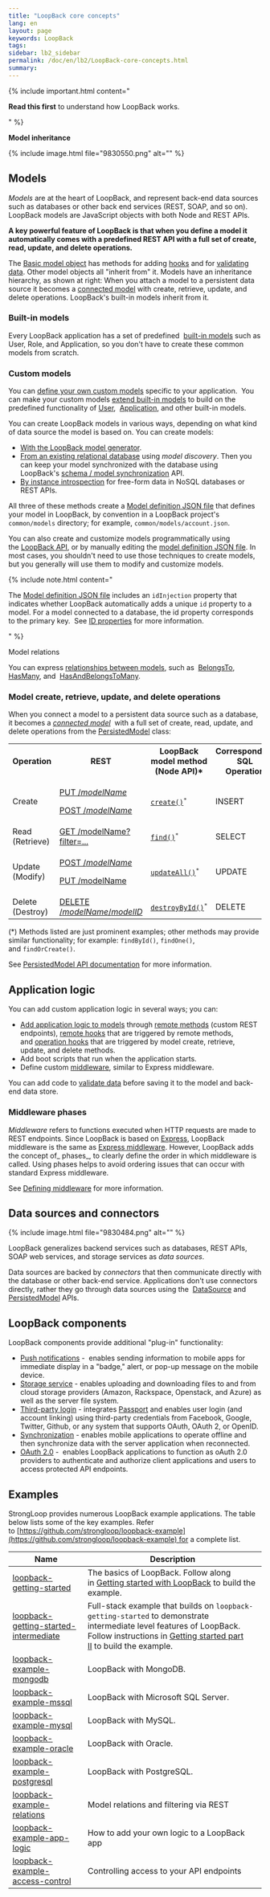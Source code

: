 ```yaml
---
title: "LoopBack core concepts"
lang: en
layout: page
keywords: LoopBack
tags:
sidebar: lb2_sidebar
permalink: /doc/en/lb2/LoopBack-core-concepts.html
summary:
---
```


{% include important.html content="

**Read this first** to understand how LoopBack works.

" %}

**Model inheritance** 

{% include image.html file="9830550.png" alt="" %}

## Models

_Models_ are at the heart of LoopBack, and represent back-end data sources such as databases or other back end services (REST, SOAP, and so on).
LoopBack models are JavaScript objects with both Node and REST APIs.

**A key powerful feature of LoopBack is that when you define a model it automatically comes with a predefined REST API
with a full set of create, read, update, and delete operations.**  

The [Basic model object](/doc/en/lb2/Basic-model-object.html) has methods for adding [hooks](/doc/en/lb2/Model-hooks.html) and for [validating data](/doc/en/lb2/Validating-model-data.html).
Other model objects all "inherit from" it. Models have an inheritance hierarchy, as shown at right:
When you attach a model to a persistent data source it becomes a [connected model](/doc/en/lb2/Connected-model-object.html) with create, retrieve, update, and delete operations.
LoopBack's built-in models inherit from it.

### Built-in models

Every LoopBack application has a set of predefined 
[built-in models](/doc/en/lb2/Using-built-in-models.html) such as User, Role, and Application, so you don't have to create these common models from scratch.

### Custom models

You can [define your own custom models](/doc/en/lb2/Creating-models.html) specific to your application. 
You can make your custom models [extend built-in models](/doc/en/lb2/Extending-built-in-models.html) to build on the predefined functionality of
[User](https://apidocs.strongloop.com/loopback/#user), 
[Application](https://apidocs.strongloop.com/loopback/#application),
and other built-in models.

You can create LoopBack models in various ways, depending on what kind of data source the model is based on. You can create models:

* [With the LoopBack model generator](/doc/en/lb2/Using-the-model-generator.html).
* [From an existing relational database](/doc/en/lb2/Discovering-models-from-relational-databases.html) using _model discovery_.
  Then you can keep your model synchronized with the database using
  LoopBack's [schema / model synchronization](/doc/en/lb2/Creating-a-database-schema-from-models.html) API.
* [By instance introspection](/doc/en/lb2/Creating-models-from-unstructured-data.html) for free-form data in NoSQL databases or REST APIs.

All three of these methods create a [Model definition JSON file](/doc/en/lb2/Model-definition-JSON-file.html) that defines your model in LoopBack,
by convention in a LoopBack project's `common/models` directory; for example, `common/models/account.json`.

You can also create and customize models programmatically using the [LoopBack API](http://apidocs.strongloop.com/loopback/#loopback-createmodel),
or by manually editing the [model definition JSON file](/doc/en/lb2/Model-definition-JSON-file.html).
In most cases, you shouldn't need to use those techniques to create models, but you generally will use them to modify and customize models.

{% include note.html content="

The [Model definition JSON file](/doc/en/lb2/Model-definition-JSON-file.html) includes an `idInjection` property that indicates
whether LoopBack automatically adds a unique `id` property to a model. For a model connected to a database, the id property corresponds to the primary key. 
See [ID properties](/doc/en/lb2/Model-definition-JSON-file.html#ModeldefinitionJSONfile-IDproperties) for more information.

" %}

Model relations

You can express [relationships between models](/doc/en/lb2/Creating-model-relations.html), such as 
[BelongsTo](/doc/en/lb2/BelongsTo-relations.html), 
[HasMany](/doc/en/lb2/HasMany-relations.html), and 
[HasAndBelongsToMany](/doc/en/lb2/HasAndBelongsToMany-relations.html). 

### Model create, retrieve, update, and delete operations

When you connect a model to a persistent data source such as a database, it becomes a _[connected model](/doc/en/lb2/Connected-model-object.html)_ 
with a full set of create, read, update, and delete operations from the [PersistedModel](http://apidocs.strongloop.com/loopback/#persistedmodel) class:

<table>
  <tbody>
    <tr>
      <th>Operation</th>
      <th>REST</th>
      <th>LoopBack model method<br>(Node API)*</th>
      <th>Corresponding SQL<br>Operation</th>
    </tr>
    <tr>
      <td>Create</td>
      <td>
        <p><a href="/doc/en/lb2/PersistedModel-REST-API.html#PersistedModelRESTAPI-Createmodelinstance">PUT /<em>modelName</em></a></p>
        <p><a href="/doc/en/lb2/PersistedModel-REST-API.html#PersistedModelRESTAPI-Update/insertinstance">POST /<em>modelName</em></a></p>
      </td>
      <td><code><a href="http://apidocs.strongloop.com/loopback/#persistedmodel-create" class="external-link" rel="nofollow">create()</a><sup>*</sup></code></td>
      <td>INSERT</td>
    </tr>
    <tr>
      <td>Read (Retrieve)</td>
      <td><a href="/doc/en/lb2/PersistedModel-REST-API.html#PersistedModelRESTAPI-Findmatchinginstances">GET /modelName?filter=...</a></td>
      <td><code><a href="http://apidocs.strongloop.com/loopback/#persistedmodel-find" class="external-link" rel="nofollow">find()</a><sup>*</sup></code></td>
      <td>SELECT</td>
    </tr>
    <tr>
      <td>Update (Modify)</td>
      <td>
        <p><a href="/doc/en/lb2/PersistedModel-REST-API.html#PersistedModelRESTAPI-Update/insertinstance">POST /<em>modelName</em></a>&nbsp;</p>
        <p><a href="/doc/en/lb2/PersistedModel-REST-API.html#PersistedModelRESTAPI-Updatemodelinstanceattributes">PUT /modelName</a></p>
      </td>
      <td><code><a href="http://apidocs.strongloop.com/loopback/#persistedmodel-updateall" class="external-link" rel="nofollow">updateAll()</a><sup>*</sup></code></td>
      <td>UPDATE</td>
    </tr>
    <tr>
      <td>Delete (Destroy)</td>
      <td><a href="/doc/en/lb2/PersistedModel-REST-API.html#PersistedModelRESTAPI-Deletemodelinstance">DELETE /<em>modelName</em>/<em>modelID</em></a></td>
      <td><code><a href="http://apidocs.strongloop.com/loopback/#persistedmodel-destroybyid" class="external-link" rel="nofollow">destroyById()</a><sup>*</sup></code></td>
      <td>DELETE</td>
    </tr>
  </tbody>
</table>

(*) Methods listed are just prominent examples; other methods may provide similar functionality; for example: `findById()`, `findOne()`, and `findOrCreate()`. 

See [PersistedModel API documentation](http://apidocs.strongloop.com/loopback/#persistedmodel) for more information.

## Application logic

You can add custom application logic in several ways; you can:

* [Add application logic to models](/doc/en/lb2/Adding-logic-to-models.html) through [remote methods](/doc/en/lb2/Remote-methods.html) (custom REST endpoints),
  [remote hooks](/doc/en/lb2/Remote-hooks.html) that are triggered by remote methods, and [operation hooks](/doc/en/lb2/Operation-hooks.html) that are triggered by model create,
  retrieve, update, and delete methods.
* Add boot scripts that run when the application starts.
* Define custom [middleware](/doc/en/lb2/Defining-middleware.html), similar to Express middleware.

You can add code to [validate data](/doc/en/lb2/Validating-model-data.html) before saving it to the model and back-end data store.

### Middleware phases

_Middleware_ refers to functions executed when HTTP requests are made to REST endpoints. Since LoopBack is based on [Express](http://expressjs.com/),
LoopBack middleware is the same as [Express middleware](http://expressjs.com/en/guide/using-middleware.html).
However, LoopBack adds the concept of_ phases_, to clearly define the order in which middleware is called.
Using phases helps to avoid ordering issues that can occur with standard Express middleware.

See [Defining middleware](/doc/en/lb2/Defining-middleware.html) for more information.

## Data sources and connectors

{% include image.html file="9830484.png" alt="" %}

LoopBack generalizes backend services such as databases, REST APIs, SOAP web services, and storage services as _data sources_.

Data sources are backed by _connectors_ that then communicate directly with the database or other back-end service.
Applications don't use connectors directly, rather they go through data sources using the 
[DataSource](https://apidocs.strongloop.com/loopback-datasource-juggler/#datasource) and 
[PersistedModel](http://apidocs.strongloop.com/loopback/#persistedmodel) APIs.

## LoopBack components

LoopBack components provide additional "plug-in" functionality:

* [Push notifications](http://docs.strongloop.com/display/LB/Push+notifications) -  enables sending information to mobile apps for immediate
  display in a "badge," alert, or pop-up message on the mobile device.
* [Storage service](http://docs.strongloop.com/display/LB/Storage+service) - enables uploading and downloading files to and from cloud storage providers
  (Amazon, Rackspace, Openstack, and Azure) as well as the server file system.
* [Third-party login](/doc/en/lb2/Third-party-login-using-Passport.html) - integrates [Passport](http://passportjs.org/) and enables user login (and account linking)
  using third-party credentials from Facebook, Google, Twitter, Github, or any system that supports OAuth, OAuth 2, or OpenID.
* [Synchronization](http://docs.strongloop.com/display/LB/Synchronization) - enables mobile applications to operate offline and then synchronize
  data with the server application when reconnected.
* [OAuth 2.0](http://docs.strongloop.com/display/LB/OAuth+2.0) -  enables LoopBack applications to function as oAuth 2.0 providers to authenticate and
  authorize client applications and users to access protected API endpoints.

## Examples

StrongLoop provides numerous LoopBack example applications. The table below lists some of the key examples.
Refer to [https://github.com/strongloop/loopback-example](https://github.com/strongloop/loopback-example) for a complete list.

<table>
  <thead>
    <tr>
      <th>Name</th>
      <th>Description</th>
    </tr>
  </thead>
  <tbody>
    <tr>
      <td><a href="https://github.com/strongloop/loopback-getting-started" class="external-link" rel="nofollow">loopback-getting-started</a></td>
      <td>The basics of LoopBack. Follow along in&nbsp;<a href="http://docs.strongloop.com/display/LB/Getting+started+with+LoopBack" class="external-link" rel="nofollow">Getting started with LoopBack</a>&nbsp;to build the example.</td>
    </tr>
    <tr>
      <td><a href="https://github.com/strongloop/loopback-getting-started-intermediate" class="external-link" rel="nofollow">loopback-getting-started-intermediate</a></td>
      <td>Full-stack example that builds on&nbsp;<code>loopback-getting-started</code>&nbsp;to demonstrate intermediate level features of LoopBack. Follow instructions in <a href="http://docs.strongloop.com/display/LB/Getting+started+part+II" class="external-link" rel="nofollow">Getting started part II</a>&nbsp;to build the example.</td>
    </tr>
    <tr>
      <td><a href="https://github.com/strongloop/loopback-example-mongodb" class="external-link" rel="nofollow">loopback-example-mongodb</a></td>
      <td>LoopBack with MongoDB.</td>
    </tr>
    <tr>
      <td><a href="https://github.com/strongloop/loopback-example-mssql" class="external-link" rel="nofollow">loopback-example-mssql</a></td>
      <td>LoopBack with Microsoft SQL Server.</td>
    </tr>
    <tr>
      <td><a href="https://github.com/strongloop/loopback-example-mysql" class="external-link" rel="nofollow">loopback-example-mysql</a></td>
      <td>LoopBack with MySQL.</td>
    </tr>
    <tr>
      <td><a href="https://github.com/strongloop/loopback-example-oracle" class="external-link" rel="nofollow">loopback-example-oracle</a></td>
      <td>LoopBack with Oracle.</td>
    </tr>
    <tr>
      <td><a href="https://github.com/strongloop/loopback-example-postgresql" class="external-link" rel="nofollow">loopback-example-postgresql</a></td>
      <td>LoopBack with PostgreSQL.</td>
    </tr>
    <tr>
      <td><a href="https://github.com/strongloop/loopback-example-relations" class="external-link" rel="nofollow">loopback-example-relations</a></td>
      <td>Model relations and filtering via REST</td>
    </tr>
    <tr>
      <td><a href="https://github.com/strongloop/loopback-example-app-logic" class="external-link" rel="nofollow">loopback-example-app-logic</a></td>
      <td>How to add your own logic to a LoopBack app</td>
    </tr>
    <tr>
      <td><a href="https://github.com/strongloop/loopback-example-access-control" class="external-link" rel="nofollow">loopback-example-access-control</a></td>
      <td>Controlling access to your API endpoints</td>
    </tr>
  </tbody>
</table>
